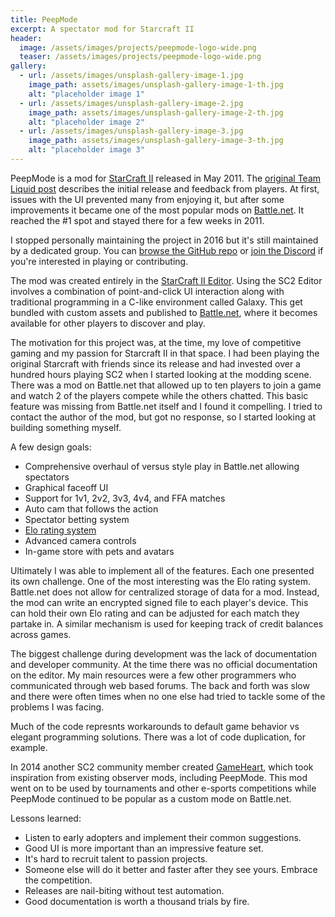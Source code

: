 ```yaml
---
title: PeepMode
excerpt: A spectator mod for Starcraft II
header:
  image: /assets/images/projects/peepmode-logo-wide.png
  teaser: /assets/images/projects/peepmode-logo-wide.png
gallery:
  - url: /assets/images/unsplash-gallery-image-1.jpg
    image_path: assets/images/unsplash-gallery-image-1-th.jpg
    alt: "placeholder image 1"
  - url: /assets/images/unsplash-gallery-image-2.jpg
    image_path: assets/images/unsplash-gallery-image-2-th.jpg
    alt: "placeholder image 2"
  - url: /assets/images/unsplash-gallery-image-3.jpg
    image_path: assets/images/unsplash-gallery-image-3-th.jpg
    alt: "placeholder image 3"
---
```


PeepMode is a mod for [StarCraft II](https://en.wikipedia.org/wiki/StarCraft_II) released in May 2011. The [original Team Liquid post](https://tl.net/forum/sc2-maps/223176-mod-peepmode-ultra-spectator-maps) describes the initial release and feedback from players. At first, issues with the UI prevented many from enjoying it, but after some improvements it became one of the most popular mods on [Battle.net](https://en.wikipedia.org/wiki/Battle.net). It reached the #1 spot and stayed there for a few  weeks in 2011.

I stopped personally maintaining the project in 2016 but it's still maintained by a dedicated group. You can [browse the GitHub repo](https://github.com/Kelzorz/PeepMode) or [join the Discord](https://discord.gg/hJ7wR7uk) if you're interested in playing or contributing.

The mod was created entirely in the [StarCraft II Editor](https://s2editor-guides.readthedocs.io/New_Tutorials/01_Introduction/001_Editor_Introduction/). Using the SC2 Editor involves a combination of point-and-click UI interaction along with traditional programming in a C-like environment called Galaxy. This get bundled with custom assets and published to [Battle.net](https://battle.net), where it becomes available for other players to discover and play.

The motivation for this project was, at the time, my love of competitive gaming and my passion for Starcraft II in that space. I had been playing the original Starcraft with friends since its release and had invested over a hundred hours playing SC2 when I started looking at the modding scene. There was a mod on Battle.net that allowed up to ten players to join a game and watch 2 of the players compete while the others chatted. This basic feature was missing from Battle.net itself and I found it compelling. I tried to contact the author of the mod, but got no response, so I started looking at building something myself.

A few design goals:
  * Comprehensive overhaul of versus style play in Battle.net allowing spectators
  * Graphical faceoff UI
  * Support for 1v1, 2v2, 3v3, 4v4, and FFA matches
  * Auto cam that follows the action
  * Spectator betting system
  * [Elo rating system](https://en.wikipedia.org/wiki/Elo_rating_system)
  * Advanced camera controls
  * In-game store with pets and avatars

Ultimately I was able to implement all of the features. Each one presented its own challenge. One of the most interesting was the Elo rating system. Battle.net does not allow for centralized storage of data for a mod. Instead, the mod can write an encrypted signed file to each player's device. This can hold their own Elo rating and can be adjusted for each match they partake in. A similar mechanism is used for keeping track of credit balances across games.

The biggest challenge during development was the lack of documentation and developer community. At the time there was no official documentation on the editor. My main resources were a few other programmers who communicated through web based forums. The back and forth was slow and there were often times when no one else had tried to tackle some of the problems I was facing.

Much of the code represnts workarounds to default game behavior vs elegant programming solutions. There was a lot of code duplication, for example.

In 2014 another SC2 community member created [GameHeart](https://news.blizzard.com/en-gb/starcraft2/15463641/wcs-gameheart), which took inspiration from existing observer mods, including PeepMode. This mod went on to be used by tournaments and other e-sports competitions while PeepMode continued to be popular as a custom mode on Battle.net.

Lessons learned:
  * Listen to early adopters and implement their common suggestions.
  * Good UI is more important than an impressive feature set.
  * It's hard to recruit talent to passion projects.
  * Someone else will do it better and faster after they see yours. Embrace the competition.
  * Releases are nail-biting without test automation.
  * Good documentation is worth a thousand trials by fire.
